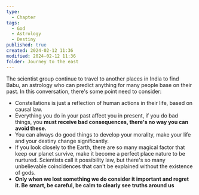 ```yaml
---
type:
  - Chapter
tags:
  - God
  - Astrology
  - Destiny
published: true
created: 2024-02-12 11:36
modified: 2024-02-12 11:36
folder: Journey to the east
---
```

The scientist group continue to travel to another places in India to find Babu, an astrology who can predict anything for many people base on their past. In this conversation, there's some point need to consider:
- Constellations is just a reflection of human actions in their life, based on causal law.
- Everything you do in your past affect you in present, if you do bad things, you **must receive bad consequences, there's no way you can avoid these.** 
- You can always do good things to develop your morality, make your life and your destiny change significantly.
- If you look closely to the Earth, there are so many magical factor that keep our planet survive, make it become a perfect place nature to be nurtured. Scientists call it possibility law, but there's so many unbelievable coincidences that can't be explained without the existence of gods.
- **Only when we lost something we do consider it important and regret it. Be smart, be careful, be calm to clearly see truths around us**
